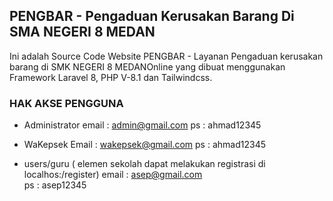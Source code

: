 ## PENGBAR - Pengaduan Kerusakan Barang Di SMA NEGERI 8 MEDAN

Ini adalah Source Code Website PENGBAR - Layanan Pengaduan kerusakan barang di SMK NEGERI 8 MEDANOnline yang dibuat menggunakan Framework Laravel 8, PHP V-8.1 dan Tailwindcss.

### HAK AKSE PENGGUNA
- Administrator 
    email   : admin@gmail.com
    ps      : ahmad12345

- WaKepsek
    Email   : wakepsek@gmail.com
    ps      : ahmad12345

- users/guru ( elemen sekolah dapat melakukan registrasi di localhos:/register)
    email   : asep@gmail.com   
    ps      : asep12345